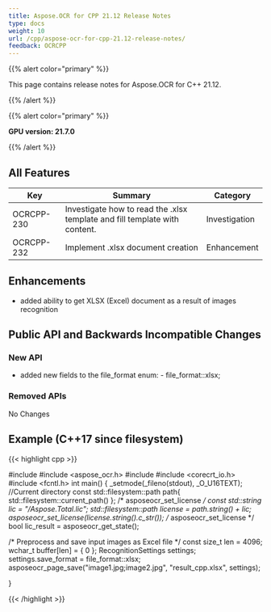 ```yaml
---
title: Aspose.OCR for CPP 21.12 Release Notes
type: docs
weight: 10
url: /cpp/aspose-ocr-for-cpp-21.12-release-notes/
feedback: OCRCPP
---
```


{{% alert color="primary" %}}

This page contains release notes for Aspose.OCR for C++ 21.12.

{{% /alert %}}

{{% alert color="primary" %}}

**GPU version: 21.7.0**

{{% /alert %}}

## All Features

|Key|Summary|Category|
|---|---|---|
|OCRCPP-230| Investigate how to read the .xlsx template and fill template with content. |Investigation|
|OCRCPP-232| Implement .xlsx document creation |Enhancement|


## Enhancements

- added ability to get XLSX (Excel) document as a result of images recognition



## Public API and Backwards Incompatible Changes

### New API

- added new fields to the file_format enum:
		- file_format::xlsx; 

### Removed APIs

No Changes

## Example (C++17 since filesystem)

{{< highlight cpp >}}

#include <iostream>
#include <aspose_ocr.h>
#include <filesystem>
#include <corecrt_io.h>
#include <fcntl.h>
int main()
{
_setmode(_fileno(stdout), _O_U16TEXT);
//Current directory const
std::filesystem::path path{ std::filesystem::current_path() };
/* asposeocr_set_license */
const std::string lic = "/Aspose.Total.lic";
std::filesystem::path license = path.string() + lic;
asposeocr_set_license(license.string().c_str());
/* asposeocr_set_license */
bool lic_result = asposeocr_get_state();


/* Preprocess and save input images as Excel file */
	const size_t len = 4096;
    wchar_t buffer[len] = { 0 };
    RecognitionSettings settings;
    settings.save_format = file_format::xlsx;
    asposeocr_page_save("image1.jpg;image2.jpg", "result_cpp.xlsx", settings);
	
}

{{< /highlight >}}
